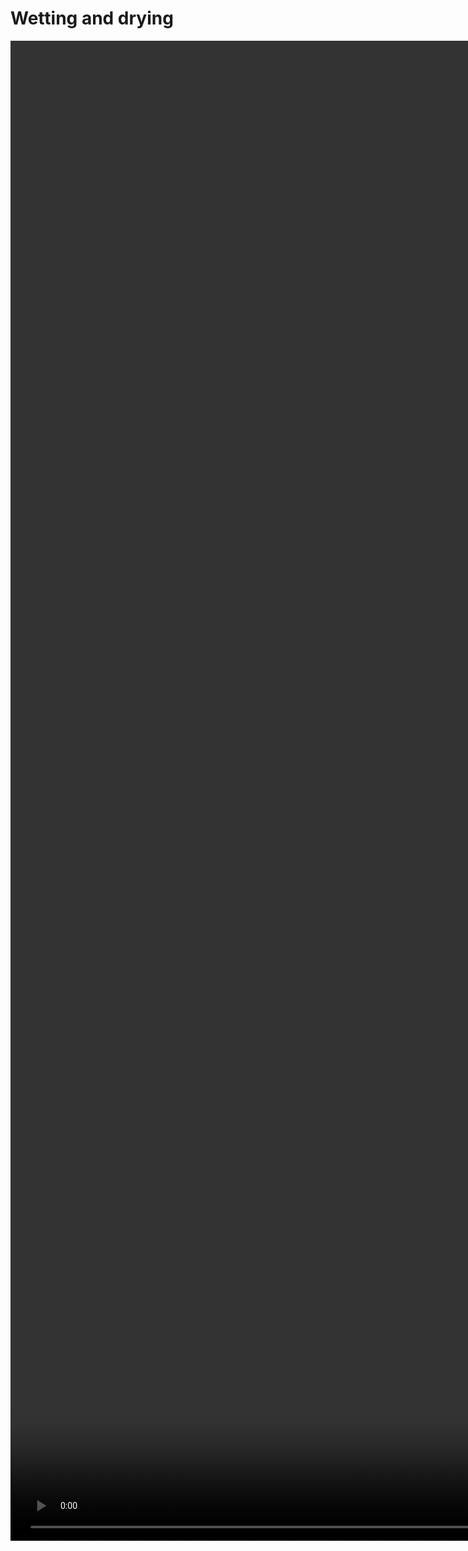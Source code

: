 # Wetting and drying 
<video allow="fullscreen" frameBorder="0" style="height:60vh" controls controlsList="nodownload" ><source src="https://renc.osn.xsede.org/ees210015-bucket01/img/video/tempav_zoomriv.mp4" /></video>
